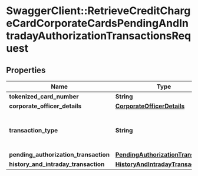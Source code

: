 # SwaggerClient::RetrieveCreditChargeCardCorporateCardsPendingAndIntradayAuthorizationTransactionsRequest

## Properties
Name | Type | Description | Notes
------------ | ------------- | ------------- | -------------
**tokenized_card_number** | **String** | Tokenized card number | 
**corporate_officer_details** | [**CorporateOfficerDetails**](CorporateOfficerDetails.md) |  | [optional] 
**transaction_type** | **String** | transactionType. This is a reference data field. Please use /v1/utilities/referenceData/{transactionType} resource to get possible values of this field with descriptions | 
**pending_authorization_transaction** | [**PendingAuthorizationTransaction**](PendingAuthorizationTransaction.md) |  | [optional] 
**history_and_intraday_transaction** | [**HistoryAndIntradayTransaction**](HistoryAndIntradayTransaction.md) |  | [optional] 

